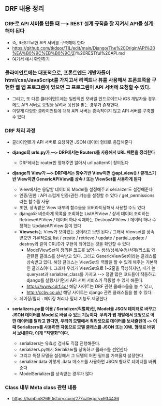## DRF 내용 정리

### DRF로 API 서버를 만들 때 —> REST 설계 규칙을 잘 지켜서 API를 설계해야 된다
- 즉, RESTful한 API 서버를 구축해야 한다
- https://github.com/tkdqor/TIL/edit/main/Django/The%20Origin/API%20%EA%B0%9C%EB%B0%9C/2)%20RESTful%20API.md
- 여기서 예시 확인하기


### 클라이언트에는 대표적으로, 프론트엔드 개발자들이 html/css/JavaScript를 가지고서 리액트나 뷰를 사용해서 프론트쪽을 구현한 웹 앱 프로그램이 있으면 그 프로그램이 API 서버에 요청할 수 있다.
- 그리고, 또 다른 클라이언트에는 일반적인 모바일 안드로이드나 iOS 개발자들 경우에도 API 서버로 요청을 날려서 응답을 받는 경우가 존재한다.
- 이렇게 다양한 클라이언트에 대해 API 서버는 종속적이지 않고 API 서버를 구축할 수 있다


### DRF 처리 과정
- 클라이언트가 API 서버로 요청하면 JSON 데이터 형태로 응답해준다
- **django의 urls.py가 —> DRF에서는 Routers를 사용해서 URL 패턴을 정리한다**
  - DRF에서는 router만 정해주면 알아서 url pattern이 정의된다

- **django의 View가 —> DRF에서는 함수기반 View이면 @api_view() / 클래스기반 View이면 GenericAPIView를 상속 / 또는 ViewSet를 사용하게 된다**
  - View에서는 응답할 데이터의 Model를 설정해주고 serializer도 설정해준다
  - 인증/권한 : API 스럽게 인증/권한 기능을 설정할 수 있다 / get_permissions라는 함수를 사용
  - 또한, 상속받은 View 내부의 함수들을 오버라이딩해서 사용할 수도 있다
  - django와 비슷하게 목록을 조회하는 ListAPIView / 상세 데이터 조회하는 RetrieveAPIView / 데이터 하나 삭제하는 DestroyAPIView / 데이터 하나 수정하는 UpdateAPIView 등이 있다
  - **Viewsets**는 View가 모여있는 것이라고 보면 된다 / 그래서 Viewset를 상속받으면 기본적으로 list / create / retrieve / update / partial_update / destroy와 같이 CRUD가 구현이 되어있는 것을 확인할 수 있다 
    - ModelViewSet이 정의된 코드를 보면 -> 생성/상세/수정/삭제/리스트 와 관련된 클래스를 상속받고 있다. 그리고 GenericViewSet이라는 클래스를 상속받고 있다. 해당 클래스는 ViewSet의 역할을 할 수 있게 해주는 기본적인 클래스이다. 그래서 우리가 ViewSet으로 1~2줄을 작성하지만, 내가 쓴 queryset과 serializer_class를 가지고 --> 정말 많은 코드들이 작동하고 django를 실행시키면서 API 서버 서비스가 작동할 수 있게 해준다.
    - https://www.cdrf.co/ 해당 사이트는 DRF 관련 클래스들을 볼 수 있고,
    - http://ccbv.co.uk/ 해당 사이트는 django 관련 클래스들을 볼 수 있다.
  - 페이징/필터 : 페이징 처리나 필터 기능도 제공한다 

- **serializers.py를 이용 / Serializer(직렬화)란, Model을 JSON 데이터로 바꾸고 JSON 데이터를 Model로 바꿀 수 있는 기능이다. 우리가 웹 개발에서 요청으로 어떤 데이터를 달라고 한다면, 우리의 모델에서 쿼리셋으로 데이터를 보내줄텐데 -> 이 때 Serializers를 사용하면 자동으로 모델 클래스를 JSON 또는 XML 형태로 바꿔서 보내준다. 이게 "직렬화"이다.**
  - serializers는 유효성 검사도 직접 진행해준다.
  - serializers.py에서 Serializer를 상속하고 클래스를 선언한다
  - 그리고 특정 모델을 설정해서 그 모델의 어떤 필드를 가져올지 설정한다
  - serializer.data 이렇게 .data 메소드를 사용하면 JSON 형태로 데이터를 바꿔준다
  - ModelSerializer를 상속받는 경우가 많다



### Class 내부 Meta class 관련 내용
- https://hanbin8269.tistory.com/27?category=934436






